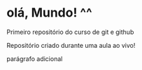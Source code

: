 # olá, Mundo! ^^
 Primeiro repositório do curso de git e github

Repositório criado durante uma aula ao vivo!

parágrafo adicional 